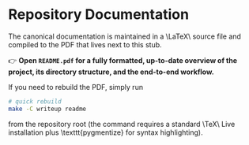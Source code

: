 # Repository Documentation

The canonical documentation is maintained in a \LaTeX\ source file and
compiled to the PDF that lives next to this stub.

👉  **Open `README.pdf` for a fully formatted, up-to-date overview of the
project, its directory structure, and the end-to-end workflow.**

If you need to rebuild the PDF, simply run

```bash
# quick rebuild
make -C writeup readme
```

from the repository root (the command requires a standard \TeX\ Live
installation plus \texttt{pygmentize} for syntax highlighting).
